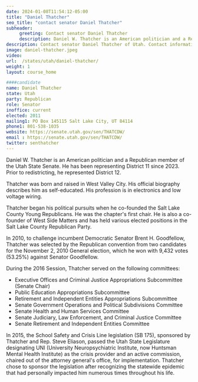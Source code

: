 ```yaml
---
date: 2024-01-08T11:54:12-05:00
title: "Daniel Thatcher"
seo_title: "contact senator Daniel Thatcher"
subheader:
     greeting: Contact senator Daniel Thatcher
     description: Daniel W. Thatcher is an American politician and a Republican member of the Utah State Senate. He has been representing District 11 since 2023. Prior to redistricting, he represented District 12.
description: Contact senator Daniel Thatcher of Utah. Contact information for Daniel Thatcher includes email address, phone number, and mailing address.
image: daniel-thatcher.jpeg
video:
url:  /states/utah/daniel-thatcher/
weight: 1
layout: course_home

####candidate
name: Daniel Thatcher
state: Utah
party: Republican
role: Senator
inoffice: current
elected: 2011
mailing1: PO Box 145115 Salt Lake City, UT 84114
phone1: 801-538-1035
website: https://senate.utah.gov/sen/THATCDW/
email : https://senate.utah.gov/sen/THATCDW/
twitter: senthatcher
---
```


Daniel W. Thatcher is an American politician and a Republican member of the Utah State Senate. He has been representing District 11 since 2023. Prior to redistricting, he represented District 12.

Thatcher was born and raised in West Valley City. His official biography describes him as self-educated. His profession is in electronics and low voltage wiring.

Thatcher began his political pursuits when he co-founded the Salt Lake County Young Republicans. He was the chapter's first chair. He is also a co-founder of West Side Matters and has held various elected positions in the Salt Lake County Republican Party.

In 2010, to challenge incumbent Democratic Senator Brent H. Goodfellow, Thatcher was selected by the Republican convention from two candidates for the November 2, 2010 General election, which he won with 9,432 votes (53.25%) against Senator Goodfellow.

During the 2016 Session, Thatcher served on the following committees:
- Executive Offices and Criminal Justice Appropriations Subcommittee (Senate Chair)
- Public Education Appropriations Subcommittee
- Retirement and Independent Entities Appropriations Subcommittee
- Senate Government Operations and Political Subdivisions Committee
- Senate Health and Human Services Committee
- Senate Judiciary, Law Enforcement, and Criminal Justice Committee
- Senate Retirement and Independent Entities Committee

In 2015, the School Safety and Crisis Line legislation (SB 175), sponsored by Thatcher and Rep. Steve Eliason, passed the Utah State Legislature designating UNI (University Neuropsychiatric Institute, now Huntsman Mental Health Institute) as the crisis provider and an active commission, chaired out of the attorney general's office, for implementation. Thatcher chose to sponsor the legislation after recognizing the statewide epidemic that had personally impacted him numerous times throughout his life.
